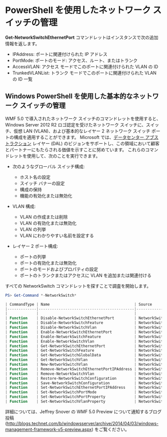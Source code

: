 # <a name="network-switch-management-with-powershell"></a>PowerShell を使用したネットワーク スイッチの管理

**Get-NetworkSwitchEthernetPort** コマンドレットはインスタンスで次の追加情報を返します。

- IPAddress: ポートに関連付けられた IP アドレス
- PortMode: ポートのモード: アクセス、ルート、またはトランク
- AccessVLAN: アクセス モードでこのポートに関連付けられた VLAN の ID
- TrunkedVLANList: トランク モードでこのポートに関連付けられた VLAN の ID 一覧

## <a name="fundamental-network-switch-management-with-windows-powershell"></a>Windows PowerShell を使用した基本的なネットワーク スイッチの管理

WMF 5.0 で導入されたネットワーク スイッチのコマンドレットを使用すると、Windows Server 2012 R2 ロゴ認定を受けたネットワーク スイッチに、スイッチ、仮想 LAN (VLAN)、および基本的なレイヤー 2 ネットワーク スイッチ ポートの構成を適用することができます。 Microsoft では、[データセンター アブストラクション](http://technet.microsoft.com/en-us/cloud/dal.aspx) レイヤー (DAL) のビジョンをサポートし、この領域において顧客とパートナーにもたらされる価値を示すことに努めています。 これらのコマンドレットを使用して、次のことを実行できます。

- 次のようなグローバル スイッチ構成:
    - ホスト名の設定
    - スイッチ バナーの設定
    - 構成の保持
    - 機能の有効化または無効化

- VLAN 構成:
    - VLAN の作成または削除
    - VLAN の有効化または無効化
    - VLAN の列挙
    - VLAN にわかりやすい名前を設定する

- レイヤー 2 ポート構成:
    - ポートの列挙
    - ポートの有効化または無効化
    - ポートのモードおよびプロパティの設定
    - ポートのトランクまたはアクセスに VLAN を追加または関連付ける

すべての NetworkSwitch コマンドレットを探すことで調査を開始します。

```powershell
PS> Get-Command *-NetworkSwitch*

| CommandType | Name                                      | Source        |
|-------------|-------------------------------------------|---------------|
|             |                                           |               |
| Function    | Disable-NetworkSwitchEthernetPort         | NetworkSwitch |
| Function    | Disable-NetworkSwitchFeature              | NetworkSwitch |
| Function    | Disable-NetworkSwitchVlan                 | NetworkSwitch |
| Function    | Enable-NetworkSwitchEthernetPort          | NetworkSwitch |
| Function    | Enable-NetworkSwitchFeature               | NetworkSwitch |
| Function    | Enable-NetworkSwitchVlan                  | NetworkSwitch |
| Function    | Get-NetworkSwitchEthernetPort             | NetworkSwitch |
| Function    | Get-NetworkSwitchFeature                  | NetworkSwitch |
| Function    | Get-NetworkSwitchGlobalData               | NetworkSwitch |
| Function    | Get-NetworkSwitchVlan                     | NetworkSwitch |
| Function    | New-NetworkSwitchVlan                     | NetworkSwitch |
| Function    | Remove-NetworkSwitchEthernetPortIPAddress | NetworkSwitch |
| Function    | Remove-NetworkSwitchVlan                  | NetworkSwitch |
| Function    | Restore-NetworkSwitchConfiguration        | NetworkSwitch |
| Function    | Save-NetworkSwitchConfiguration           | NetworkSwitch |
| Function    | Set-NetworkSwitchEthernetPortIPAddress    | NetworkSwitch |
| Function    | Set-NetworkSwitchPortMode                 | NetworkSwitch |
| Function    | Set-NetworkSwitchPortProperty             | NetworkSwitch |
| Function    | Set-NetworkSwitchVlanProperty             | NetworkSwitch |
```

詳細については、Jeffrey Snover の WMF 5.0 Preview について通知するブログ投稿 (<http://blogs.technet.com/b/windowsserver/archive/2014/04/03/windows-management-framework-v5-preview.aspx>) をご覧ください。
